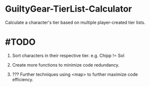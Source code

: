 # GuiltyGear-TierList-Calculator
Calculate a character's tier based on multiple player-created tier lists.


# #TODO
1. Sort characters in their respective tier. e.g. Chipp != Sol

2. Create more functions to minimize code redundancy.

3. ??? Further techniques using \<map> to further maximize code efficiency.
